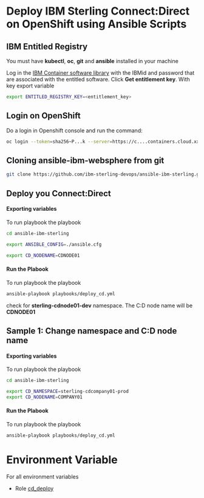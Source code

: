 # Deploy IBM Sterling Connect:Direct on OpenShift using Ansible Scripts

## IBM Entitled Registry

You must have **kubectl**, **oc**, **git** and **ansible** installed in your machine

Log in the [IBM Container software library](https://myibm.ibm.com/products-services/containerlibrary) with the IBMid and password that are associated with the entitled software. Click **Get entitlement key**. With key export variable

```bash 
export ENTITLED_REGISTRY_KEY=<entitlement_key>
```

## Login on OpenShift

Do a login in Openshift console and run the command:

```bash 
oc login --token=sha256~P...k --server=https://c....containers.cloud.xxx.com:31234
```

## Cloning ansible-ibm-websphere from git

```bash 
git clone https://github.com/ibm-sterling-devops/ansible-ibm-sterling.git
```


## Deploy you Connect:Direct 

#### Exporting variables

To run playbook the playbook

```bash 
cd ansible-ibm-sterling

export ANSIBLE_CONFIG=./ansible.cfg 

export CD_NODENAME=CDNODE01
```

#### Run the Plabook

To run playbook the playbook

```bash 
ansible-playbook playbooks/deploy_cd.yml
```

check for **sterling-cdnode01-dev** namespace. The C:D node name will be **CDNODE01**


## Sample 1: Change namespace and C:D node name

#### Exporting variables

To run playbook the playbook

```bash 
cd ansible-ibm-sterling

export CD_NAMESPACE=sterling-cdcompany01-prod
export CD_NODENAME=COMPANY01
```

#### Run the Plabook

To run playbook the playbook

```bash 
ansible-playbook playbooks/deploy_cd.yml
```

# Environment Variable

For all environment variables

* Role [cd_deploy](../../roles/cd_deploy)
